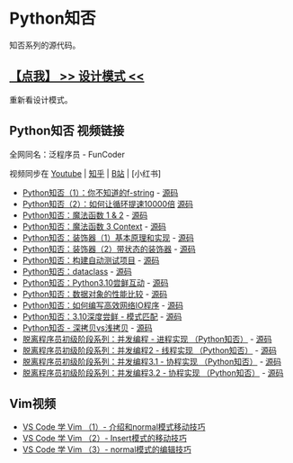 # Python知否

知否系列的源代码。

## [【点我】 >> 设计模式 << ](https://github.com/wangzhe3224/Python-zhifou/tree/master/src/design_pattern)

重新看设计模式。

## Python知否 视频链接

全网同名：泛程序员 - FunCoder

视频同步在 [Youtube](https://www.youtube.com/channel/UCewwgakV1SB1IKu8305Hgsg) | [知乎](https://www.zhihu.com/people/wangzhetju/zvideos) | [B站](https://space.bilibili.com/414096658/channel/seriesdetail?sid=520936&ctype=0) | [小红书]

- [Python知否（1）：你不知道的f-string](https://www.zhihu.com/zvideo/1392553765061451776) - [源码](./src/fstring.py)
- [Python知否（2）：如何让循环提速10000倍](https://www.zhihu.com/zvideo/1395087047015743488) [源码](./src/loop_compare.py)
- [Python知否：魔法函数 1 & 2](https://www.zhihu.com/zvideo/1397034034552266752) - [源码](./src/magic_methods.py)
- [Python知否：魔法函数 3 Context](https://www.zhihu.com/zvideo/1397034034552266752) - [源码](./src/magic_method_context.py)
- [Python知否：装饰器（1）基本原理和实现](https://www.zhihu.com/zvideo/1404903496449282048) - [源码](.src/decorator/decorator_1.py)
- [Python知否：装饰器（2）带状态的装饰器](https://www.zhihu.com/zvideo/1407434623098343424) - [源码](.src/decorato/decorator_2_live.py)
- [Python知否：构建自动测试项目](https://www.youtube.com/watch?v=NHExshVPjdg&list=PL5ETbHWvsj-EbIT-BsswTG129JfDKD7eS&index=9) - [源码](https://github.com/wangzhe3224/python_project_template)
- [Python知否：dataclass](https://youtu.be/9Uj-aa7TdDE) - [源码](./src/intro_dataclass.py)
- [Python知否：Python3.10尝鲜互动](https://www.zhihu.com/zvideo/1430213263611633664) - [源码](./src/explore_310.py)
- [Python知否：数据对象的性能比较](https://www.zhihu.com/zvideo/1432765048955998208) - [源码](./src/my_cython/slots.py)
- [Python知否：如何编写高效网络IO程序](https://www.zhihu.com/zvideo/1433118030520258560) - [源码](./src/web_io_async/fancy.py)
- [Python知否：3.10深度尝鲜 - 模式匹配](https://www.zhihu.com/zvideo/1435281482483388416) - [源码](./src/pattern_match.py)
- [Python知否 - 深拷贝vs浅拷贝](https://www.zhihu.com/zvideo/1437815405373468672) - [源码](./src/e_copy.py)
- [脱离程序员初级阶段系列：并发编程 - 进程实现 （Python知否）](https://www.bilibili.com/video/BV1qM4y1c7Rw?spm_id_from=333.999.0.0) - [源码](./src/concurrent/con_process.py)
- [脱离程序员初级阶段系列：并发编程2 - 线程实现 （Python知否）](https://www.bilibili.com/video/BV1kr4y1U7Er?spm_id_from=333.999.0.0) - [源码](./src/concurrent/con_thread.py)
- [脱离程序员初级阶段系列：并发编程3.1 - 协程实现 （Python知否）](https://www.bilibili.com/video/BV1YL41157cE?spm_id_from=333.999.0.0) - [源码](./src/concurrent/con_async.py)
- [脱离程序员初级阶段系列：并发编程3.2 - 协程实现 （Python知否）](https://www.zhihu.com/zvideo/1458143778284826624) - [源码](./src/concurrent/con_async.py)

## Vim视频

- [VS Code 学 Vim （1）- 介绍和normal模式移动技巧](https://www.youtube.com/watch?v=7nIaRk_3RBU&list=PL5ETbHWvsj-ElvAie2EhSnmAZts31adwQ&index=2)
- [VS Code 学 Vim （2）- Insert模式的移动技巧](https://www.youtube.com/watch?v=oczgTncSl-k&list=PL5ETbHWvsj-ElvAie2EhSnmAZts31adwQ&index=3)
- [VS Code 学 Vim （3）- normal模式的编辑技巧](https://www.youtube.com/watch?v=hulJXONuYBY&list=PL5ETbHWvsj-ElvAie2EhSnmAZts31adwQ&index=4)
